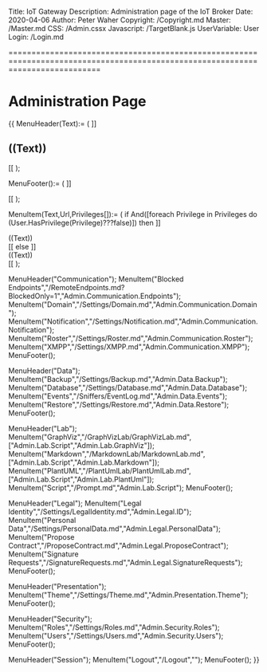 ﻿Title: IoT Gateway
Description: Administration page of the IoT Broker
Date: 2020-04-06
Author: Peter Waher
Copyright: /Copyright.md
Master: /Master.md
CSS: /Admin.cssx
Javascript: /TargetBlank.js
UserVariable: User
Login: /Login.md

================================================================================================================================

Administration Page
=======================

{{
MenuHeader(Text):=
(
	]]<h2 class="menuHeader">((Text))</h2>
<div class="menuItems"/>
[[
);

MenuFooter():=
(
	]]</div>
[[
);

MenuItem(Text,Url,Privileges[]):=
(
	if And([foreach Privilege in Privileges do (User.HasPrivilege(Privilege)???false)]) then
		]]<div class="menuItem" onclick="OpenPage('((Url))')"><div class="menuItemContent">((Text))</div></div>
[[ else ]]<div class="menuItemDisabled"><div class="menuItemContent">((Text))</div></div>
[[
);

MenuHeader("Communication");
MenuItem("Blocked Endpoints","/RemoteEndpoints.md?BlockedOnly=1","Admin.Communication.Endpoints");
MenuItem("Domain","/Settings/Domain.md","Admin.Communication.Domain");
MenuItem("Notification","/Settings/Notification.md","Admin.Communication.Notification");
MenuItem("Roster","/Settings/Roster.md","Admin.Communication.Roster");
MenuItem("XMPP","/Settings/XMPP.md","Admin.Communication.XMPP");
MenuFooter();

MenuHeader("Data");
MenuItem("Backup","/Settings/Backup.md","Admin.Data.Backup");
MenuItem("Database","/Settings/Database.md","Admin.Data.Database");
MenuItem("Events","/Sniffers/EventLog.md","Admin.Data.Events");
MenuItem("Restore","/Settings/Restore.md","Admin.Data.Restore");
MenuFooter();

MenuHeader("Lab");
MenuItem("GraphViz","/GraphVizLab/GraphVizLab.md",["Admin.Lab.Script","Admin.Lab.GraphViz"]);
MenuItem("Markdown","/MarkdownLab/MarkdownLab.md",["Admin.Lab.Script","Admin.Lab.Markdown"]);
MenuItem("PlantUML","/PlantUmlLab/PlantUmlLab.md",["Admin.Lab.Script","Admin.Lab.PlantUml"]);
MenuItem("Script","/Prompt.md","Admin.Lab.Script");
MenuFooter();

MenuHeader("Legal");
MenuItem("Legal Identity","/Settings/LegalIdentity.md","Admin.Legal.ID");
MenuItem("Personal Data","/Settings/PersonalData.md","Admin.Legal.PersonalData");
MenuItem("Propose Contract","/ProposeContract.md","Admin.Legal.ProposeContract");
MenuItem("Signature Requests","/SignatureRequests.md","Admin.Legal.SignatureRequests");
MenuFooter();

MenuHeader("Presentation");
MenuItem("Theme","/Settings/Theme.md","Admin.Presentation.Theme");
MenuFooter();

MenuHeader("Security");
MenuItem("Roles","/Settings/Roles.md","Admin.Security.Roles");
MenuItem("Users","/Settings/Users.md","Admin.Security.Users");
MenuFooter();

MenuHeader("Session");
MenuItem("Logout","/Logout","");
MenuFooter();
}}